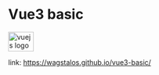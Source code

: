 # Vue3 basic

<img src="https://cdn.jsdelivr.net/gh/devicons/devicon/icons/vuejs/vuejs-original.svg" height="40" width="52" alt="vuejs logo"  />

link:
https://wagstalos.github.io/vue3-basic/
